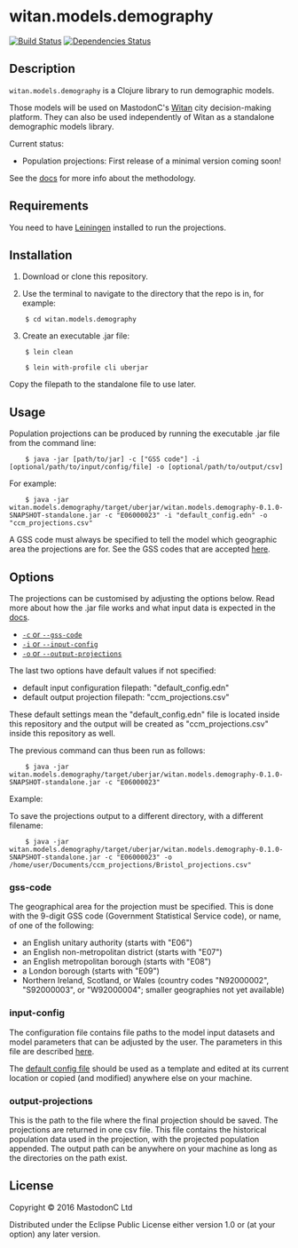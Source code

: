 # witan.models.demography

[![Build Status](https://circleci.com/gh/MastodonC/witan.models.demography.svg?style=shield)](https://circleci.com/gh/MastodonC/witan.models.demography) [![Dependencies Status](https://jarkeeper.com/MastodonC/witan.models.demography/status.svg)](https://jarkeeper.com/MastodonC/witan.models.demography)


## Description

`witan.models.demography` is a Clojure library to run demographic models.

Those models will be used on MastodonC's [Witan](http://www.mastodonc.com/products/witan/) city decision-making platform.
They can also be used independently of Witan as a standalone demographic models library.

Current status:
* Population projections: First release of a minimal version coming soon!

See the [docs](https://github.com/MastodonC/witan.models.demography/blob/master/doc/intro.md) for more info about the methodology.

## Requirements

You need to have [Leiningen](http://leiningen.org/) installed to run the projections.

## Installation

1) Download or clone this repository.

2) Use the terminal to navigate to the directory that the repo is in, for example:
```
	$ cd witan.models.demography
```

3) Create an executable .jar file:
```
	$ lein clean

	$ lein with-profile cli uberjar
```

Copy the filepath to the standalone file to use later.

## Usage
Population projections can be produced by running the executable .jar file from the command line:  

```
    $ java -jar [path/to/jar] -c ["GSS code"] -i [optional/path/to/input/config/file] -o [optional/path/to/output/csv] 
```

For example:
```
    $ java -jar witan.models.demography/target/uberjar/witan.models.demography-0.1.0-SNAPSHOT-standalone.jar -c "E06000023" -i "default_config.edn" -o "ccm_projections.csv" 
```
A GSS code must always be specified to tell the model which geographic area the projections are for. See the GSS codes that are accepted [here](#gss-code).

## Options

The projections can be customised by adjusting the options below. Read more about how the .jar file works and what input data is expected in the [docs](https://github.com/MastodonC/witan.models.demography/tree/master/doc/run-models.md).

* [`-c` or `--gss-code`](#gss-code)
* [`-i` or `--input-config`](#input-config)
* [`-o` or `--output-projections`](#output-projections)


The last two options have default values if not specified:

* default input configuration filepath: "default_config.edn"
* default output projection filepath: "ccm_projections.csv"

These default settings mean the "default_config.edn" file is located inside this repository and the output will be created as "ccm_projections.csv" inside this repository as well.

The previous command can thus been run as follows:

```
	$ java -jar witan.models.demography/target/uberjar/witan.models.demography-0.1.0-SNAPSHOT-standalone.jar -c "E06000023"
```

Example:

To save the projections output to a different directory, with a different filename:

```
	$ java -jar witan.models.demography/target/uberjar/witan.models.demography-0.1.0-SNAPSHOT-standalone.jar -c "E06000023" -o /home/user/Documents/ccm_projections/Bristol_projections.csv" 
```

### gss-code

The geographical area for the projection must be specified. This is done with the 9-digit GSS code (Government Statistical Service code), or name, of one of the following:

  * an English unitary authority (starts with "E06")   
  * an English non-metropolitan district (starts with "E07")   
  * an English metropolitan borough (starts with "E08")   
  * a London borough (starts with "E09")   
  * Northern Ireland, Scotland, or Wales (country codes "N92000002", "S92000003", or "W92000004"; smaller geographies not yet available)

### input-config

The configuration file contains file paths to the model input datasets and model parameters that can be adjusted by the user. The parameters in this file are described [here](doc/run-models.md).

The [default config file](https://github.com/MastodonC/witan.models.demography/blob/master/default_config.edn) should be used as a template and edited at its current location or copied (and modified) anywhere else on your machine.

### output-projections

This is the path to the file where the final projection should be saved. The projections are returned in one csv file. This file contains the historical population data used in the projection, with the projected population appended. The output path can be anywhere on your machine as long as the directories on the path exist. 


## License

Copyright © 2016 MastodonC Ltd

Distributed under the Eclipse Public License either version 1.0 or (at
your option) any later version.